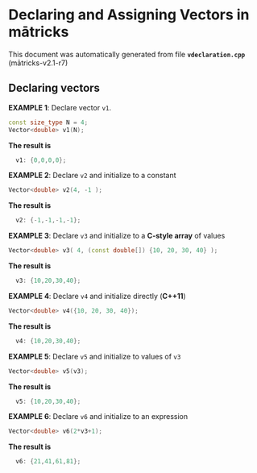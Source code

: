 
# Declaring and Assigning Vectors in mātricks
This document was automatically generated from file **`vdeclaration.cpp`** (mātricks-v2.1-r7)
## Declaring vectors
**EXAMPLE 1**: Declare vector `v1`.
```C++
const size_type N = 4;
Vector<double> v1(N);
```
**The result is**
```C++
  v1: {0,0,0,0}; 
```

**EXAMPLE 2**: Declare `v2` and initialize to a constant
```C++
Vector<double> v2(4, -1 );
```
**The result is**
```C++
  v2: {-1,-1,-1,-1}; 
```

**EXAMPLE 3**: Declare `v3` and initialize to a **C-style array** of values
```C++
Vector<double> v3( 4, (const double[]) {10, 20, 30, 40} );
```
**The result is**
```C++
  v3: {10,20,30,40}; 
```

**EXAMPLE 4**: Declare `v4` and initialize directly (**__C++11__**)
```C++
Vector<double> v4({10, 20, 30, 40});
```
**The result is**
```C++
  v4: {10,20,30,40}; 
```

**EXAMPLE 5**: Declare `v5` and initialize to values of `v3`
```C++
Vector<double> v5(v3);
```
**The result is**
```C++
  v5: {10,20,30,40}; 
```

**EXAMPLE 6**: Declare `v6` and initialize to an expression
```C++
Vector<double> v6(2*v3+1);
```
**The result is**
```C++
  v6: {21,41,61,81}; 
```

